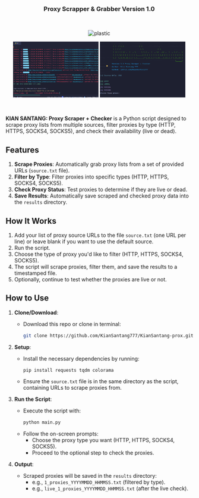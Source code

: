 <center>
<h3 align="center"><b>Proxy Scrapper & Grabber Version 1.0</b></h3><br>
   
 ![plastic](https://img.shields.io/badge/Language-Python_3.13.1-blue) 
   

   <img src="https://raw.githubusercontent.com/KianSantang777/KianSantang-prox/refs/heads/main/scrapping-process.png" alt="process scrapping" height="150" width="230" /></a>
    <img src="https://raw.githubusercontent.com/KianSantang777/KianSantang-prox/refs/heads/main/mainmenu.jpg" alt="Main menu" height="150" width="230" />
   
   </center>
   <br>
</center>

**KIAN SANTANG: Proxy Scraper + Checker** is a Python script designed to scrape proxy lists from multiple sources, filter proxies by type (HTTP, HTTPS, SOCKS4, SOCKS5), and check their availability (live or dead).

## Features
1. **Scrape Proxies**: Automatically grab proxy lists from a set of provided URLs (`source.txt` file).
2. **Filter by Type**: Filter proxies into specific types (HTTP, HTTPS, SOCKS4, SOCKS5).
3. **Check Proxy Status**: Test proxies to determine if they are live or dead.
4. **Save Results**: Automatically save scraped and checked proxy data into the `results` directory.

## How It Works
1. Add your list of proxy source URLs to the file `source.txt` (one URL per line) or leave blank if you want to use the default source.
2. Run the script.
3. Choose the type of proxy you'd like to filter (HTTP, HTTPS, SOCKS4, SOCKS5).
4. The script will scrape proxies, filter them, and save the results to a timestamped file.
5. Optionally, continue to test whether the proxies are live or not.

## How to Use
1. **Clone/Download**:
   - Download this repo or clone in terminal:
       ```bash
       git clone https://github.com/KianSantang777/KianSantang-prox.git
       ```
       
2. **Setup**:
   - Install the necessary dependencies by running:
     ```bash
     pip install requests tqdm colorama
     ```
   - Ensure the `source.txt` file is in the same directory as the script, containing URLs to scrape proxies from.
   
3. **Run the Script**:
   - Execute the script with:
     ```bash
     python main.py
     ```
   - Follow the on-screen prompts:
     - Choose the proxy type you want (HTTP, HTTPS, SOCKS4, SOCKS5).
     - Proceed to the optional step to check the proxies.

4. **Output**:
   - Scraped proxies will be saved in the `results` directory:
     - e.g., `1_proxies_YYYYMMDD_HHMMSS.txt` (filtered by type).
     - e.g., `live_1_proxies_YYYYMMDD_HHMMSS.txt` (after the live check).
